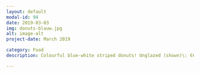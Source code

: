 ```yaml
---
layout: default
modal-id: 94
date: 2019-03-03
img: donuts-blauw.jpg
alt: image-alt
project-date: March 2019

category: Food
description: Colourful blue-white striped donuts! Unglazed (shown)\: €6,50 Glazed\: €7,00

---
```

